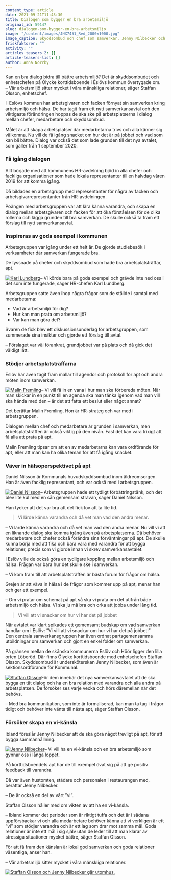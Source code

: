 ```yaml
---
content_type: article
date: 2021-09-21T11:43:30
title: Dialogen som bygger en bra arbetsmiljö
original_id: 59147
slug: dialogen-som-bygger-en-bra-arbetsmiljo
image: "/content/images/JNX7451_Red_2000x1000.jpg"
image_caption: Skyddsombud och chef som samverkar. Jenny Nilbecker och Staffan Olsson arbetar på Ölycke korttidsboende i Eslöv, och strävar efter att samverka varje vecka. Samverkansavtalet ger hjälp på traven.
friskfaktorer: ""
activity: ""
articles_teasers_2: []
article-teasers-list: []
author: Anna Norrby
---
```


Kan en bra dialog bidra till bättre arbetsmiljö? Det är skyddsombudet och enhetschefen på Ölycke korttidsboende i Eslövs kommun övertygade om.  
– Vår arbetsmiljö sitter mycket i våra mänskliga relationer, säger Staffan Olsson, enhetschef.

I  Eslövs kommun har arbetsgivaren och facken förnyat sin samverkan kring arbetsmiljö och hälsa. De har tagit fram ett nytt samverkansavtal och den viktigaste förändringen hoppas de ska ske på arbetsplatserna i dialog mellan chefer, medarbetare och skyddsombud.

Målet är att skapa arbetsplatser där medarbetarna trivs och alla känner sig välkomna. Nu vill de få igång snacket om hur det är på jobbet och vad som kan bli bättre. Dialog var också det som lade grunden till det nya avtalet, som gäller från 1 september 2020.

### Få igång dialogen

Allt började med att kommunens HR-avdelning bjöd in alla chefer och fackliga organisationer som hade lokala representanter till en halvdag våren 2019 för att komma igång.

Då bildades en arbetsgrupp med representanter för några av facken och arbetsgivarrepresentanter från HR-avdelningen.

Poängen med arbetsgruppen var att lära känna varandra, och skapa en dialog mellan arbetsgivaren och facken för att öka förståelsen för de olika rollerna och lägga grunden till bra samverkan. De skulle också ta fram ett förslag till nytt samverkansavtal.

### Inspireras av goda exempel i kommunen

Arbetsgruppen var igång under ett helt år. De gjorde studiebesök i verksamheter där samverkan fungerade bra.

De lyssnade på chefer och skyddsombud som hade bra arbetsplatsträffar, apt.

[![Karl Lundberg](https://www.suntarbetsliv.se/wp-content/uploads/2021/09/200x220-karl-lundberg-HR-chef-eslov_Red_200x220.jpg)](https://www.suntarbetsliv.se/wp-content/uploads/2021/09/200x220-karl-lundberg-HR-chef-eslov_Red_200x220.jpg)– Vi körde bara på goda exempel och grävde inte ned oss i det som inte fungerade, säger HR-chefen Karl Lundberg.

Arbetsgruppen satte även ihop några frågor som de ställde i samtal med medarbetarna:

- Vad är arbetsmiljö för dig?
- Hur kan man prata om arbetsmiljö?
- Var kan man göra det?

Svaren de fick blev ett diskussionsunderlag för arbetsgruppen, som summerade sina insikter och gjorde ett förslag till avtal.

– Förslaget var väl förankrat, grundjobbet var på plats och då gick det väldigt lätt.

### Stödjer arbetsplatsträffarna

Eslöv har även tagit fram mallar till agendor och protokoll för apt och andra möten inom samverkan.

[![Malin Fremling](https://www.suntarbetsliv.se/wp-content/uploads/2021/09/malin-fremling-eslov_Red_200x220.jpg)](https://www.suntarbetsliv.se/wp-content/uploads/2021/09/malin-fremling-eslov_Red_200x220.jpg)– Vi vill få in en vana i hur man ska förbereda möten. När man skickar in en punkt till en agenda ska man tänka igenom vad man vill ska hända med den – är det att fatta ett beslut eller något annat?

Det berättar Malin Fremling. Hon är HR-strateg och var med i arbetsgruppen.

Dialogen mellan chef och medarbetare är grunden i samverkan, men arbetsplatsträffen är också viktig på den nivån. Fast det kan vara trixigt att få alla att prata på apt.

Malin Fremling tipsar om att en av medarbetarna kan vara ordförande för apt, eller att man kan ha olika teman för att få igång snacket.

### Väver in hälsoperspektivet på apt

Daniel Nilsson är Kommunals huvudskyddsombud inom äldreomsorgen. Han är även facklig representant, och var också med i arbetsgruppen.

[![Daniel Nilsson](https://www.suntarbetsliv.se/wp-content/uploads/2021/09/200x220-daniel-nilsson.jpg)](https://www.suntarbetsliv.se/wp-content/uploads/2021/09/200x220-daniel-nilsson.jpg)– Arbetsgruppen hade ett tydligt förbättringstänk, och det blev lite kul med en sån gemensam strävan, säger Daniel Nilsson.

Han tycker att det var bra att det fick lov att ta lite tid.

> Vi lärde känna varandra och då vet man vad den andra menar.

– Vi lärde känna varandra och då vet man vad den andra menar. Nu vill vi att en liknande dialog ska komma igång även på arbetsplatserna. Då behöver medarbetare och chefer också förändra sina förväntningar på apt. De skulle kunna börja med att fika och bara vara med varandra för att bygga relationer, precis som vi gjorde innan vi skrev samverkansavtalet.

I Eslöv ville de också göra en tydligare koppling mellan arbetsmiljö och hälsa. Frågan var bara hur det skulle ske i samverkan.

– Vi kom fram till att arbetsplatsträffen är bästa forum för frågor om hälsa.

Grejen är att väva in hälsa i de frågor som kommer upp på apt, menar han och ger ett exempel.

– Om vi pratar om schemat på apt så ska vi prata om det utifrån både arbetsmiljö och hälsa. Vi ska ju må bra och orka att jobba under lång tid.

> Vi vill att vi snackar om hur vi har det på jobbet

När avtalet var klart spikades ett gemensamt budskap om vad samverkan handlar om i Eslöv: ”Vi vill att vi snackar om hur vi har det på jobbet!”  
Den centrala samverkansgruppen har även ordnat partsgemensamma utbildningar om samverkan och gjort en enkel folder om samverkan.

På gränsen mellan de skånska kommunerna Eslöv och Höör ligger den lilla orten Löberöd. Där finns Ölycke korttidsboende med enhetschefen Staffan Olsson. Skyddsombud är undersköterskan Jenny Nilbecker, som även är sektionsordförande för Kommunal.

[![Staffan Olsson](https://www.suntarbetsliv.se/wp-content/uploads/2021/09/JNX6150a_Red_200x220.jpg)](https://www.suntarbetsliv.se/wp-content/uploads/2021/09/JNX6150a_Red_200x220.jpg)För dem innebär det nya samverkansavtalet att de ska bygga en tät dialog och ha en bra relation med varandra och alla andra på arbetsplatsen. De försöker ses varje vecka och hörs däremellan när det behövs.

– Med bra kommunikation, som inte är formaliserad, kan man ta tag i frågor tidigt och behöver inte vänta till nästa apt, säger Staffan Olsson.

### Försöker skapa en vi-känsla

Ibland föreslår Jenny Nilbecker att de ska göra något trevligt på apt, för att bygga sammanhållning.

[![Jenny Nilbecker](https://www.suntarbetsliv.se/wp-content/uploads/2021/09/JNX7038-2_Red_200x220.jpg)](https://www.suntarbetsliv.se/wp-content/uploads/2021/09/JNX7038-2_Red_200x220.jpg)– Vi vill ha en vi-känsla och en bra arbetsmiljö som gynnar oss i långa loppet.

På korttidsboendets apt har de till exempel övat sig på att ge positiv feedback till varandra.

Då var även hustomten, städare och personalen i restaurangen med, berättar Jenny Nilbecker.

– De är också en del av vårt ”vi”.

Staffan Olsson håller med om vikten av att ha en vi-känsla.

– Ibland kommer det perioder som är riktigt tuffa och det är i sådana uppförsbackar vi och alla medarbetare behöver känna att vi verkligen är ett ”vi” som stödjer varandra och är ett lag som drar mot samma mål. Goda relationer är inte ett mål i sig själv utan de leder till att man klarar av stressiga situationer mycket bättre, säger Staffan Olsson.

För att få fram den känslan är lokal god samverkan och goda relationer väsentliga, anser han.

– Vår arbetsmiljö sitter mycket i våra mänskliga relationer.

[![Staffan Olsson och Jenny Nilbecker går utomhus.](https://www.suntarbetsliv.se/wp-content/uploads/2021/09/JNX6818a_Red_750x400.jpg)](https://www.suntarbetsliv.se/wp-content/uploads/2021/09/JNX6818a_Red_750x400.jpg)
